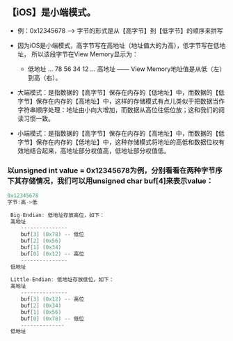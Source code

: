


## 【iOS】是小端模式。

- 例：0x12345678 —> 字节的形式是从【高字节】到【低字节】的顺序来拼写
- 因为iOS是小端模式，高字节写在高地址（地址值大的为高），低字节写在低地址，
所以该段字节在View Memory显示为：
	- 低地址 … 78 56 34 12 … 高地址  —— View Memory地址值是从低（左）到高（右）。


- 大端模式：是指数据的【高字节】保存在内存的【低地址】中，而数据的【低字节】保存在内存的【高地址】中，这样的存储模式有点儿类似于把数据当作字符串顺序处理：地址由小向大增加，而数据从高位往低位放；这和我们的阅读习惯一致。

- 小端模式：是指数据的【高字节】保存在内存的【高地址】中，而数据的【低字节】保存在内存的【低地址】中，这种存储模式将地址的高低和数据位权有效地结合起来，高地址部分权值高，低地址部分权值低。
 

### 以unsigned int value = 0x12345678为例，分别看看在两种字节序下其存储情况，我们可以用unsigned char buf[4]来表示value：
 
```swift
0x12345678
字节:高->低
 
 Big-Endian: 低地址存放高位，如下：
 高地址
 　　---------------
 　　buf[3] (0x78) -- 低位
 　　buf[2] (0x56)
 　　buf[1] (0x34)
 　　buf[0] (0x12) -- 高位
 　　---------------
 低地址
 
 Little-Endian: 低地址存放低位，如下：
 高地址
 　　---------------
 　　buf[3] (0x12) -- 高位
 　　buf[2] (0x34)
 　　buf[1] (0x56)
 　　buf[0] (0x78) -- 低位
 　　--------------
 低地址
```
